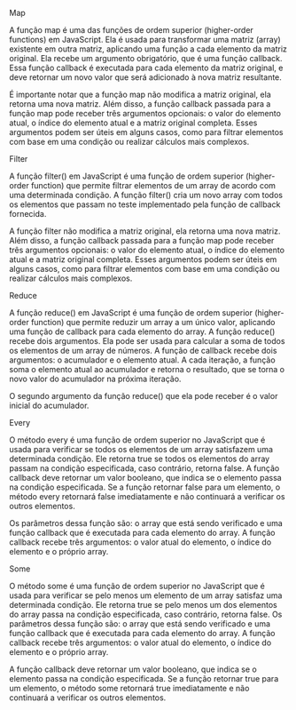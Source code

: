 Map

A função map é uma das funções de ordem superior (higher-order functions) em JavaScript. Ela é usada para transformar uma matriz (array) existente em outra matriz, aplicando uma função a cada elemento da matriz original.
Ela recebe um argumento obrigatório, que é uma função callback. Essa função callback é executada para cada elemento da matriz original, e deve retornar um novo valor que será adicionado à nova matriz resultante.

É importante notar que a função map não modifica a matriz original, ela retorna uma nova matriz. Além disso, a função callback passada para a função map pode receber três argumentos opcionais: o valor do elemento atual, o índice do elemento atual e a matriz original completa. Esses argumentos podem ser úteis em alguns casos, como para filtrar elementos com base em uma condição ou realizar cálculos mais complexos.

Filter

A função filter() em JavaScript é uma função de ordem superior (higher-order function) que permite filtrar elementos de um array de acordo com uma determinada condição. A função filter() cria um novo array com todos os elementos que passam no teste implementado pela função de callback fornecida.

A função filter não modifica a matriz original, ela retorna uma nova matriz. Além disso, a função callback passada para a função map pode receber três argumentos opcionais: o valor do elemento atual, o índice do elemento atual e a matriz original completa. Esses argumentos podem ser úteis em alguns casos, como para filtrar elementos com base em uma condição ou realizar cálculos mais complexos.

Reduce

A função reduce() em JavaScript é uma função de ordem superior (higher-order function) que permite reduzir um array a um único valor, aplicando uma função de callback para cada elemento do array. A função reduce() recebe dois argumentos.
Ela pode ser usada para calcular a soma de todos os elementos de um array de números. A função de callback recebe dois argumentos: o acumulador e o elemento atual. A cada iteração, a função soma o elemento atual ao acumulador e retorna o resultado, que se torna o novo valor do acumulador na próxima iteração.

O segundo argumento da função reduce() que ela pode receber é o valor inicial do acumulador.

Every

O método every é uma função de ordem superior no JavaScript que é usada para verificar se todos os elementos de um array satisfazem uma determinada condição. Ele retorna true se todos os elementos do array passam na condição especificada, caso contrário, retorna false.
A função callback deve retornar um valor booleano, que indica se o elemento passa na condição especificada. Se a função retornar false para um elemento, o método every retornará false imediatamente e não continuará a verificar os outros elementos.

Os parâmetros dessa função são: o array que está sendo verificado e uma função callback que é executada para cada elemento do array. A função callback recebe três argumentos: o valor atual do elemento, o índice do elemento e o próprio array.

Some

O método some é uma função de ordem superior no JavaScript que é usada para verificar se pelo menos um elemento de um array satisfaz uma determinada condição. Ele retorna true se pelo menos um dos elementos do array passa na condição especificada, caso contrário, retorna false.
Os parâmetros dessa função são: o array que está sendo verificado e uma função callback que é executada para cada elemento do array. A função callback recebe três argumentos: o valor atual do elemento, o índice do elemento e o próprio array.

A função callback deve retornar um valor booleano, que indica se o elemento passa na condição especificada. Se a função retornar true para um elemento, o método some retornará true imediatamente e não continuará a verificar os outros elementos.